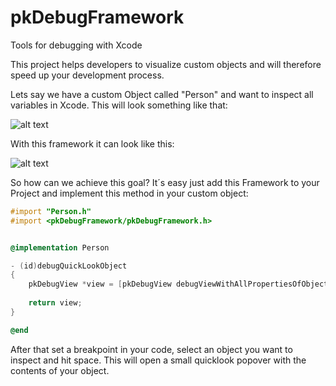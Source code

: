 # pkDebugFramework
Tools for debugging with Xcode


This project helps developers to visualize custom objects and will therefore speed up your development process.

Lets say we have a custom Object called "Person" and want to inspect all variables in Xcode. This will look something like that:

![alt text](https://github.com/Patrick-Kladek/pkDebugFramework/blob/master/Doc/old%20Debug.png "Logo Title Text 1")

With this framework it can look like this:

![alt text](https://github.com/Patrick-Kladek/pkDebugFramework/blob/master/Doc/new%20Debug.png "Logo Title Text 1")


So how can we achieve this goal? It´s easy just add this Framework to your Project and implement this method in your custom object:

```objective-c
#import "Person.h"
#import <pkDebugFramework/pkDebugFramework.h>


@implementation Person

- (id)debugQuickLookObject
{
	pkDebugView *view = [pkDebugView debugViewWithAllPropertiesOfObject:self includeSubclasses:YES];
	
	return view;
}

@end
```

After that set a breakpoint in your code, select an object you want to inspect and hit space. This will open a small quicklook popover with the contents of your object.
